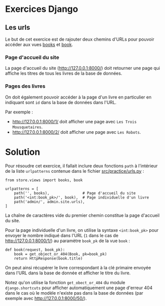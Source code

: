 # Exercices Django

## Les urls

Le but de cet exercice est de rajouter deux chemins d'URLs pour pouvoir accéder aux vues [books](src/store/views.py) et [book](src/store/views.py).


### Page d'accueil du site
La page d'accueil du site (http://127.0.0.1:8000/) doit retourner une page qui affiche les titres de tous les livres de la base de données.

### Pages des livres

On doit également pouvoir accéder à la page d'un livre en particulier en indiquant sont `id` dans la base de données dans l'URL.

Par exemple :   
- http://127.0.0.1:8000/1/ doit afficher une page avec `Les Trois Mousquetaires`.  
- http://127.0.0.1:8000/2/ doit afficher une page avec `Les Robots`.

# Solution

Pour résoudre cet exercice, il fallait inclure deux fonctions `path` à l'intérieur de la liste `urlpatterns` contenue dans le fichier [src/practice/urls.py](src/practice/urls.py) :
```
from store.views import books, book

urlpatterns = [
    path('', books),               # Page d'accueil du site
    path('<int:book_pk>/', book),  # Page individuelle d'un livre
    path('admin/', admin.site.urls),
]
```

La chaîne de caractères vide du premier chemin constitue la page d'accueil du site.

Pour la page individuelle d'un livre, on utilise la syntaxe `<int:book_pk>` pour envoyer le nombre indiqué dans l'URL (`1` dans le cas de http://127.0.0.1:8000/1/) au paramètre `book_pk` de la vue `book` :

```
def book(request, book_pk):
    book = get_object_or_404(Book, pk=book_pk)
    return HttpResponse(book.title)
```

On peut ainsi récupérer le livre correspondant à la clé primaire envoyée dans l'URL dans la base de donnée et afficher le titre du livre.

Notez qu'on utilise la fonction `get_obect_or_404` du module `django.shortcuts` pour afficher automatiquement une page d'erreur 404 dans le cas où le modèle n'existe pas dans la base de données (par exemple avec http://127.0.0.1:8000/50/).